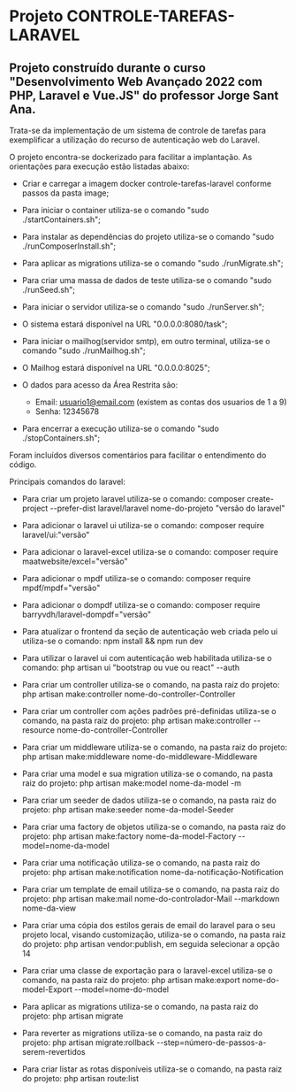 # Projeto CONTROLE-TAREFAS-LARAVEL

## Projeto construído durante o curso "Desenvolvimento Web Avançado 2022 com PHP, Laravel e Vue.JS" do professor Jorge Sant Ana.

Trata-se da implementação de um sistema de controle de tarefas para exemplificar a utilização do recurso de autenticação web do Laravel.

O projeto encontra-se dockerizado para facilitar a implantação. As orientações para execução estão listadas abaixo:

- Criar e carregar a imagem docker controle-tarefas-laravel conforme passos da pasta image;

- Para iniciar o container utiliza-se o comando "sudo ./startContainers.sh";

- Para instalar as dependências do projeto utiliza-se o comando "sudo ./runComposerInstall.sh";

- Para aplicar as migrations utiliza-se o comando "sudo ./runMigrate.sh";

- Para criar uma massa de dados de teste utiliza-se o comando "sudo ./runSeed.sh";

- Para iniciar o servidor utiliza-se o comando "sudo ./runServer.sh";

- O sistema estará disponível na URL "0.0.0.0:8080/task";

- Para iniciar o mailhog(servidor smtp), em outro terminal, utiliza-se o comando "sudo ./runMailhog.sh";

- O Mailhog estará disponível na URL "0.0.0.0:8025";

- O dados para acesso da Área Restrita são:
    - Email: usuario1@email.com (existem as contas dos usuarios de 1 a 9)
    - Senha: 12345678

- Para encerrar a execução utiliza-se o comando "sudo ./stopContainers.sh";

Foram incluídos diversos comentários para facilitar o entendimento do código.


Principais comandos do laravel:

- Para criar um projeto laravel utiliza-se o comando: composer create-project --prefer-dist laravel/laravel nome-do-projeto "versão do laravel"

- Para adicionar o laravel ui utiliza-se o comando: composer require laravel/ui:"versão"

- Para adicionar o laravel-excel utiliza-se o comando: composer require maatwebsite/excel="versão"

- Para adicionar o mpdf utiliza-se o comando: composer require mpdf/mpdf="versão"

- Para adicionar o dompdf utiliza-se o comando: composer require barryvdh/laravel-dompdf="versão"

- Para atualizar o frontend da seção de autenticação web criada pelo ui utiliza-se o comando: npm install && npm run dev

- Para utilizar o laravel ui com autenticação web habilitada utiliza-se o comando: php artisan ui "bootstrap ou vue ou react" --auth

- Para criar um controller utiliza-se o comando, na pasta raiz do projeto: php artisan make:controller nome-do-controller-Controller

- Para criar um controller com ações padrões pré-definidas utiliza-se o comando, na pasta raiz do projeto: php artisan make:controller --resource nome-do-controller-Controller

- Para criar um middleware utiliza-se o comando, na pasta raiz do projeto: php artisan make:middleware nome-do-middleware-Middleware

- Para criar uma model e sua migration utiliza-se o comando, na pasta raiz do projeto: php artisan make:model nome-da-model -m

- Para criar um seeder de dados utiliza-se o comando, na pasta raiz do projeto: php artisan make:seeder nome-da-model-Seeder

- Para criar uma factory de objetos utiliza-se o comando, na pasta raiz do projeto: php artisan make:factory nome-da-model-Factory --model=nome-da-model 

- Para criar uma notificação utiliza-se o comando, na pasta raiz do projeto: php artisan make:notification nome-da-notificação-Notification

- Para criar um template de email utiliza-se o comando, na pasta raiz do projeto: php artisan make:mail nome-do-controlador-Mail --markdown nome-da-view

- Para criar uma cópia dos estilos gerais de email do laravel para o seu projeto local, visando customização, utiliza-se o comando, na pasta raiz do projeto: php artisan vendor:publish, em seguida selecionar a opção 14

- Para criar uma classe de exportação para o laravel-excel utiliza-se o comando, na pasta raiz do projeto: php artisan make:export nome-do-model-Export --model=nome-do-model

- Para aplicar as migrations utiliza-se o comando, na pasta raiz do projeto: php artisan migrate

- Para reverter as migrations utiliza-se o comando, na pasta raiz do projeto: php artisan migrate:rollback --step=número-de-passos-a-serem-revertidos

- Para criar listar as rotas disponíveis utiliza-se o comando, na pasta raiz do projeto: php artisan route:list


